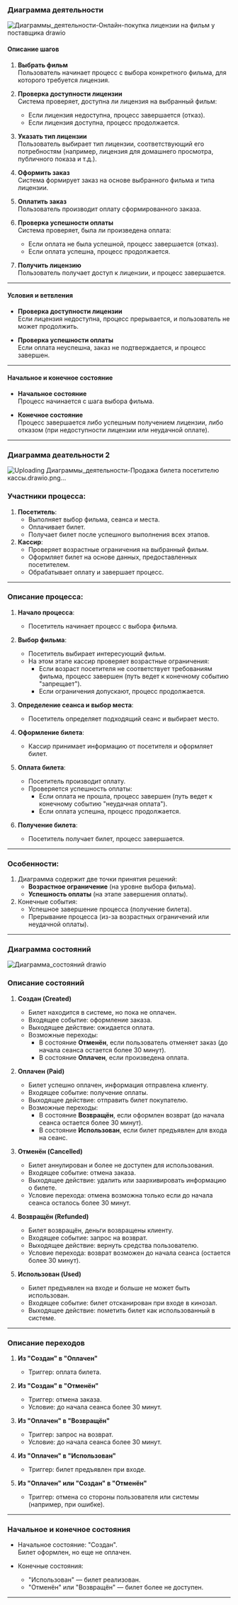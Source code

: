 ### Диаграмма деятельности
![Диаграммы_деятельности-Онлайн-покупка лицензии на фильм у поставщика drawio](https://github.com/user-attachments/assets/a2b742a0-b176-4a73-b970-c21acee78df7)

#### **Описание шагов**

1. **Выбрать фильм**  
    Пользователь начинает процесс с выбора конкретного фильма, для которого требуется лицензия.
    
2. **Проверка доступности лицензии**  
    Система проверяет, доступна ли лицензия на выбранный фильм:
    
    - Если лицензия недоступна, процесс завершается (отказ).
    - Если лицензия доступна, процесс продолжается.
3. **Указать тип лицензии**  
    Пользователь выбирает тип лицензии, соответствующий его потребностям (например, лицензия для домашнего просмотра, публичного показа и т.д.).
    
4. **Оформить заказ**  
    Система формирует заказ на основе выбранного фильма и типа лицензии.
    
5. **Оплатить заказ**  
    Пользователь производит оплату сформированного заказа.
    
6. **Проверка успешности оплаты**  
    Система проверяет, была ли произведена оплата:
    
    - Если оплата не была успешной, процесс завершается (отказ).
    - Если оплата успешна, процесс продолжается.
7. **Получить лицензию**  
    Пользователь получает доступ к лицензии, и процесс завершается.
    

---

#### **Условия и ветвления**

- **Проверка доступности лицензии**  
    Если лицензия недоступна, процесс прерывается, и пользователь не может продолжить.
    
- **Проверка успешности оплаты**  
    Если оплата неуспешна, заказ не подтверждается, и процесс завершен.
    

---

#### **Начальное и конечное состояние**

- **Начальное состояние**  
    Процесс начинается с шага выбора фильма.
    
- **Конечное состояние**  
    Процесс завершается либо успешным получением лицензии, либо отказом (при недоступности лицензии или неудачной оплате).

---

### Диаграмма деательности 2

![Uploading Диаграммы_деятельности-Продажа билета посетителю кассы.drawio.png…]()


### **Участники процесса:**

1. **Посетитель**:
    - Выполняет выбор фильма, сеанса и места.
    - Оплачивает билет.
    - Получает билет после успешного выполнения всех этапов.
2. **Кассир**:
    - Проверяет возрастные ограничения на выбранный фильм.
    - Оформляет билет на основе данных, предоставленных посетителем.
    - Обрабатывает оплату и завершает процесс.

---

### **Описание процесса:**

1. **Начало процесса**:
    
    - Посетитель начинает процесс с выбора фильма.
2. **Выбор фильма**:
    
    - Посетитель выбирает интересующий фильм.
    - На этом этапе кассир проверяет возрастные ограничения:
        - Если возраст посетителя не соответствует требованиям фильма, процесс завершен (путь ведет к конечному событию "запрещает").
        - Если ограничения допускают, процесс продолжается.
3. **Определение сеанса и выбор места**:
    
    - Посетитель определяет подходящий сеанс и выбирает место.
4. **Оформление билета**:
    
    - Кассир принимает информацию от посетителя и оформляет билет.
5. **Оплата билета**:
    
    - Посетитель производит оплату.
    - Проверяется успешность оплаты:
        - Если оплата не прошла, процесс завершен (путь ведет к конечному событию "неудачная оплата").
        - Если оплата успешна, процесс продолжается.
6. **Получение билета**:
    
    - Посетитель получает билет, процесс завершается.

---

### **Особенности:**

1. Диаграмма содержит две точки принятия решений:
    - **Возрастное ограничение** (на уровне выбора фильма).
    - **Успешность оплаты** (на этапе завершения оплаты).
2. Конечные события:
    - Успешное завершение процесса (получение билета).
    - Прерывание процесса (из-за возрастных ограничений или неудачной оплаты).
---

### Диаграмма состояний
![Диаграмма_состояний drawio](https://github.com/user-attachments/assets/2937167e-11ee-48dc-b1aa-a064a60d69d5)


### **Описание состояний**

1. **Создан (Created)**
    
    - Билет находится в системе, но пока не оплачен.
    - Входящее событие: оформление заказа.
    - Выходящее действие: ожидается оплата.
    - Возможные переходы:
        - В состояние **Отменён**, если пользователь отменяет заказ (до начала сеанса остается более 30 минут).
        - В состояние **Оплачен**, если произведена оплата.
2. **Оплачен (Paid)**
    
    - Билет успешно оплачен, информация отправлена клиенту.
    - Входящее событие: получение оплаты.
    - Выходящее действие: отправить билет покупателю.
    - Возможные переходы:
        - В состояние **Возвращён**, если оформлен возврат (до начала сеанса остается более 30 минут).
        - В состояние **Использован**, если билет предъявлен для входа на сеанс.
3. **Отменён (Cancelled)**
    
    - Билет аннулирован и более не доступен для использования.
    - Входящее событие: отмена заказа.
    - Выходящее действие: удалить или заархивировать информацию о билете.
    - Условие перехода: отмена возможна только если до начала сеанса осталось более 30 минут.
4. **Возвращён (Refunded)**
    
    - Билет возвращён, деньги возвращены клиенту.
    - Входящее событие: запрос на возврат.
    - Выходящее действие: вернуть средства пользователю.
    - Условие перехода: возврат возможен до начала сеанса (остается более 30 минут).
5. **Использован (Used)**
    
    - Билет предъявлен на входе и больше не может быть использован.
    - Входящее событие: билет отсканирован при входе в кинозал.
    - Выходящее действие: пометить билет как использованный в системе.

---

### **Описание переходов**

1. **Из "Создан" в "Оплачен"**
    
    - Триггер: оплата билета.
2. **Из "Создан" в "Отменён"**
    
    - Триггер: отмена заказа.
    - Условие: до начала сеанса более 30 минут.
3. **Из "Оплачен" в "Возвращён"**
    
    - Триггер: запрос на возврат.
    - Условие: до начала сеанса более 30 минут.
4. **Из "Оплачен" в "Использован"**
    
    - Триггер: билет предъявлен при входе.
5. **Из "Оплачен" или "Создан" в "Отменён"**
    
    - Триггер: отмена со стороны пользователя или системы (например, при ошибке).

---

### **Начальное и конечное состояния**

- Начальное состояние: "Создан".  
    Билет оформлен, но еще не оплачен.
    
- Конечные состояния:
    
    - "Использован" — билет реализован.
    - "Отменён" или "Возвращён" — билет более не доступен.

---
